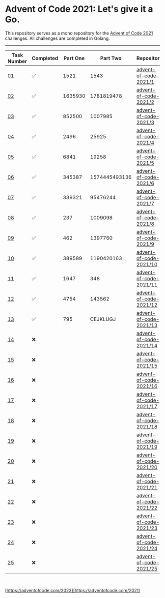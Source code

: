 # Advent of Code 2021: Let's give it a Go.

This repository serves as a mono repository for the [Advent of Code 2021](https://adventofcode.com/2021) challenges. All challenges are completed in Golang.


---

<!--✅ ❌ -->

| Task Number | Completed | Part One | Part Two | Repository |
|-------------|-----------|-|--|--------|
| [01](https://adventofcode.com/2021/day/1) | ✅ | 1521 | 1543 | [advent-of-code-2021/1](https://github.com/n0rrman/advent-of-code-2021/tree/main/01) | -->
| [02](https://adventofcode.com/2021/day/2) | ✅ | 1635930 | 1781819478 | [advent-of-code-2021/2](https://github.com/n0rrman/advent-of-code-2021/tree/main/02) | -->
| [03](https://adventofcode.com/2021/day/3) | ✅ | 852500 | 1007985 | [advent-of-code-2021/3](https://github.com/n0rrman/advent-of-code-2021/tree/main/03) | -->
| [04](https://adventofcode.com/2021/day/4) | ✅ | 2496 | 25925 | [advent-of-code-2021/4](https://github.com/n0rrman/advent-of-code-2021/tree/main/04) | -->
| [05](https://adventofcode.com/2021/day/5) | ✅ | 6841 | 19258 | [advent-of-code-2021/5](https://github.com/n0rrman/advent-of-code-2021/tree/main/05) | -->
| [06](https://adventofcode.com/2021/day/6) | ✅ | 345387 |  1574445493136 | [advent-of-code-2021/6](https://github.com/n0rrman/advent-of-code-2021/tree/main/06) | -->
| [07](https://adventofcode.com/2021/day/7) | ✅ | 339321 | 95476244 | [advent-of-code-2021/7](https://github.com/n0rrman/advent-of-code-2021/tree/main/07) | -->
| [08](https://adventofcode.com/2021/day/8) | ✅ | 237 | 1009098 | [advent-of-code-2021/8](https://github.com/n0rrman/advent-of-code-2021/tree/main/08) | -->
| [09](https://adventofcode.com/2021/day/9) | ✅ | 462 | 1397760 | [advent-of-code-2021/9](https://github.com/n0rrman/advent-of-code-2021/tree/main/09) | -->
| [10](https://adventofcode.com/2021/day/10) | ✅ | 389589 | 1190420163 | [advent-of-code-2021/10](https://github.com/n0rrman/advent-of-code-2021/tree/main/10) | -->
| [11](https://adventofcode.com/2021/day/11) | ✅ | 1647 | 348 | [advent-of-code-2021/11](https://github.com/n0rrman/advent-of-code-2021/tree/main/11) | -->
| [12](https://adventofcode.com/2021/day/12) | ✅ | 4754 | 143562 | [advent-of-code-2021/12](https://github.com/n0rrman/advent-of-code-2021/tree/main/12) | -->
| [13](https://adventofcode.com/2021/day/13) | ✅ | 795 | CEJKLUGJ | [advent-of-code-2021/13](https://github.com/n0rrman/advent-of-code-2021/tree/main/13) | -->
| [14](https://adventofcode.com/2021/day/14) | ❌ |  |  | [advent-of-code-2021/14](https://github.com/n0rrman/advent-of-code-2021/tree/main/14) | -->
| [15](https://adventofcode.com/2021/day/15) | ❌ |  |  | [advent-of-code-2021/15](https://github.com/n0rrman/advent-of-code-2021/tree/main/15) | -->
| [16](https://adventofcode.com/2021/day/16) | ❌ |  |  | [advent-of-code-2021/16](https://github.com/n0rrman/advent-of-code-2021/tree/main/16) | -->
| [17](https://adventofcode.com/2021/day/17) | ❌ |  |  | [advent-of-code-2021/17](https://github.com/n0rrman/advent-of-code-2021/tree/main/17) | -->
| [18](https://adventofcode.com/2021/day/18) | ❌ |  |  | [advent-of-code-2021/18](https://github.com/n0rrman/advent-of-code-2021/tree/main/18) | -->
| [19](https://adventofcode.com/2021/day/19) | ❌ |  |  | [advent-of-code-2021/19](https://github.com/n0rrman/advent-of-code-2021/tree/main/19) | -->
| [20](https://adventofcode.com/2021/day/20) | ❌ |  |  | [advent-of-code-2021/20](https://github.com/n0rrman/advent-of-code-2021/tree/main/20) | -->
| [21](https://adventofcode.com/2021/day/21) | ❌ |  |  | [advent-of-code-2021/21](https://github.com/n0rrman/advent-of-code-2021/tree/main/21) | -->
| [22](https://adventofcode.com/2021/day/22) | ❌ |  |  | [advent-of-code-2021/22](https://github.com/n0rrman/advent-of-code-2021/tree/main/22) | -->
| [23](https://adventofcode.com/2021/day/23) | ❌ |  |  | [advent-of-code-2021/23](https://github.com/n0rrman/advent-of-code-2021/tree/main/23) | -->
| [24](https://adventofcode.com/2021/day/24) | ❌ |  |  | [advent-of-code-2021/24](https://github.com/n0rrman/advent-of-code-2021/tree/main/24) | -->
| [25](https://adventofcode.com/2021/day/25) | ❌ |  |  | [advent-of-code-2021/25](https://github.com/n0rrman/advent-of-code-2021/tree/main/25) | -->

&nbsp;

[https://adventofcode.com/2023](https://adventofcode.com/2021)
